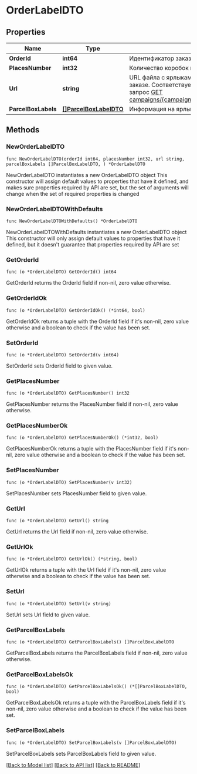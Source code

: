 # OrderLabelDTO

## Properties

Name | Type | Description | Notes
------------ | ------------- | ------------- | -------------
**OrderId** | **int64** | Идентификатор заказа. | 
**PlacesNumber** | **int32** | Количество коробок в заказе. | 
**Url** | **string** | URL файла с ярлыками‑наклейками на все коробки в заказе.  Соответствует URL, по которому выполняется запрос [GET campaigns/{campaignId}/orders/{orderId}/delivery/labels](../../reference/orders/generateOrderLabels.md).  | 
**ParcelBoxLabels** | [**[]ParcelBoxLabelDTO**](ParcelBoxLabelDTO.md) | Информация на ярлыке. | 

## Methods

### NewOrderLabelDTO

`func NewOrderLabelDTO(orderId int64, placesNumber int32, url string, parcelBoxLabels []ParcelBoxLabelDTO, ) *OrderLabelDTO`

NewOrderLabelDTO instantiates a new OrderLabelDTO object
This constructor will assign default values to properties that have it defined,
and makes sure properties required by API are set, but the set of arguments
will change when the set of required properties is changed

### NewOrderLabelDTOWithDefaults

`func NewOrderLabelDTOWithDefaults() *OrderLabelDTO`

NewOrderLabelDTOWithDefaults instantiates a new OrderLabelDTO object
This constructor will only assign default values to properties that have it defined,
but it doesn't guarantee that properties required by API are set

### GetOrderId

`func (o *OrderLabelDTO) GetOrderId() int64`

GetOrderId returns the OrderId field if non-nil, zero value otherwise.

### GetOrderIdOk

`func (o *OrderLabelDTO) GetOrderIdOk() (*int64, bool)`

GetOrderIdOk returns a tuple with the OrderId field if it's non-nil, zero value otherwise
and a boolean to check if the value has been set.

### SetOrderId

`func (o *OrderLabelDTO) SetOrderId(v int64)`

SetOrderId sets OrderId field to given value.


### GetPlacesNumber

`func (o *OrderLabelDTO) GetPlacesNumber() int32`

GetPlacesNumber returns the PlacesNumber field if non-nil, zero value otherwise.

### GetPlacesNumberOk

`func (o *OrderLabelDTO) GetPlacesNumberOk() (*int32, bool)`

GetPlacesNumberOk returns a tuple with the PlacesNumber field if it's non-nil, zero value otherwise
and a boolean to check if the value has been set.

### SetPlacesNumber

`func (o *OrderLabelDTO) SetPlacesNumber(v int32)`

SetPlacesNumber sets PlacesNumber field to given value.


### GetUrl

`func (o *OrderLabelDTO) GetUrl() string`

GetUrl returns the Url field if non-nil, zero value otherwise.

### GetUrlOk

`func (o *OrderLabelDTO) GetUrlOk() (*string, bool)`

GetUrlOk returns a tuple with the Url field if it's non-nil, zero value otherwise
and a boolean to check if the value has been set.

### SetUrl

`func (o *OrderLabelDTO) SetUrl(v string)`

SetUrl sets Url field to given value.


### GetParcelBoxLabels

`func (o *OrderLabelDTO) GetParcelBoxLabels() []ParcelBoxLabelDTO`

GetParcelBoxLabels returns the ParcelBoxLabels field if non-nil, zero value otherwise.

### GetParcelBoxLabelsOk

`func (o *OrderLabelDTO) GetParcelBoxLabelsOk() (*[]ParcelBoxLabelDTO, bool)`

GetParcelBoxLabelsOk returns a tuple with the ParcelBoxLabels field if it's non-nil, zero value otherwise
and a boolean to check if the value has been set.

### SetParcelBoxLabels

`func (o *OrderLabelDTO) SetParcelBoxLabels(v []ParcelBoxLabelDTO)`

SetParcelBoxLabels sets ParcelBoxLabels field to given value.



[[Back to Model list]](../README.md#documentation-for-models) [[Back to API list]](../README.md#documentation-for-api-endpoints) [[Back to README]](../README.md)


